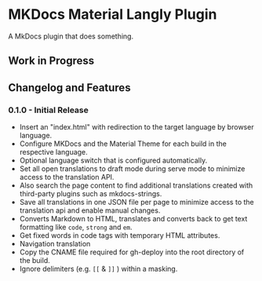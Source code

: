 # MKDocs Material Langly Plugin

A MkDocs plugin that does something.

## Work in Progress

## Changelog and Features

### 0.1.0 - Initial Release
  
- Insert an "index.html" with redirection to the target language by browser language.
- Configure MKDocs and the Material Theme for each build in the respective language.
- Optional language switch that is configured automatically.
- Set all open translations to draft mode during serve mode to minimize access to the translation API.
- Also search the page content to find additional translations created with third-party plugins such as mkdocs-strings.
- Save all translations in one JSON file per page to minimize access to the translation api and enable manual changes.
- Converts Markdown to HTML, translates and converts back to get text formatting like `code`, `strong` and `em`.
- Get fixed words in code tags with temporary HTML attributes.
- Navigation translation
- Copy the CNAME file required for gh-deploy into the root directory of the build.
- Ignore delimiters (e.g. `[[` & `]]` ) within a masking.